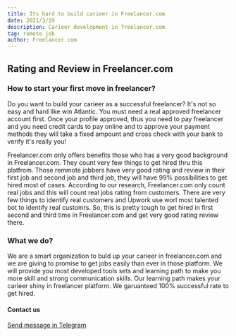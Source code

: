 ```yaml
---
title: Its hard to build carieer in Freelancer.com
date: 2021/3/19
description: Carieer development in freelancer.com
tag: remote job
author: Freelancer.com
---
```


## Rating and Review in Freelancer.com

### How to start your first move in freelancer?

Do you want to build your carieer as a successful freelancer? It's not so easy and hard like win Atlantic. You must need a real approved freelancer account first. Once your profile approved, thus you need to pay freelancer and you need credit cards to pay online and to approve your payment methods they will take a fixed ampount and cross check with your bank to verify it's really you!

Freelancer.com only offers benefits those who has a very good background in Freelancer.com. They count very few things to get hired thru this platfrom. Those remmote jobbers have very good rating and review in their first job and second job and third job, they will have 99% possibilities to get hired most of cases. According to our research, Freelancer.com only count real jobs and this will count real jobs rating from customers. There are very few things to identify real customers and Upwork use worl most talented bot to identify real customrs. So, this is pretty tough to get hired in first second and third time in Freelancer.com and get very good rating review there.

### What we do?

We are a smart organization to buld up your carieer in freelancer.com and we are giving to promise to get jobs easily than ever in those platform. We will provide you most developed tools sets and learning path to make you more skill and strong communication skills. Our learning path makes your carieer shiny in freelancer platform. We garuanteed 100% successful rate to get hired. 


#### Contact us
[Send message in Telegram](https://t.me/spids/)
